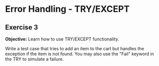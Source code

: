 # Error Handling - TRY/EXCEPT

## Exercise 3

**Objective:** Learn how to use TRY/EXCEPT functionality.

Write a test case that tries to add an item to the cart but handles the exception if the item is not found. You may also use the "Fail" keyword in the TRY to simulate a failure.
